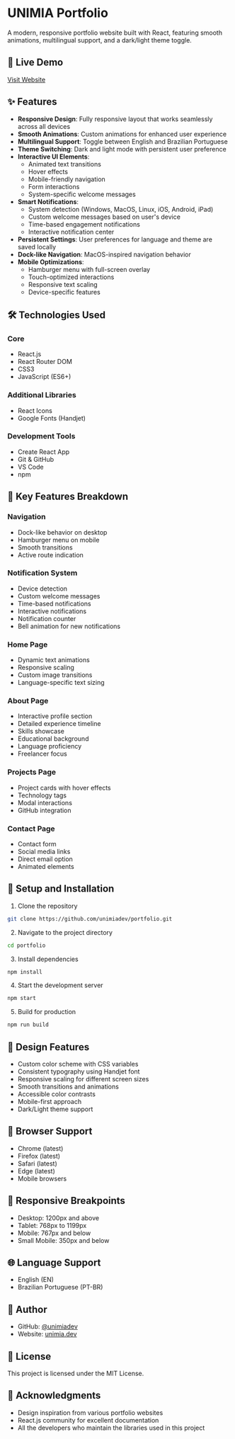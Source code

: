 # UNIMIA Portfolio

A modern, responsive portfolio website built with React, featuring smooth animations, multilingual support, and a dark/light theme toggle.

## 🌟 Live Demo
[Visit Website](https://unimia.dev)

## ✨ Features

- **Responsive Design**: Fully responsive layout that works seamlessly across all devices
- **Smooth Animations**: Custom animations for enhanced user experience
- **Multilingual Support**: Toggle between English and Brazilian Portuguese
- **Theme Switching**: Dark and light mode with persistent user preference
- **Interactive UI Elements**: 
  - Animated text transitions
  - Hover effects
  - Mobile-friendly navigation
  - Form interactions
  - System-specific welcome messages
- **Smart Notifications**:
  - System detection (Windows, MacOS, Linux, iOS, Android, iPad)
  - Custom welcome messages based on user's device
  - Time-based engagement notifications
  - Interactive notification center
- **Persistent Settings**: User preferences for language and theme are saved locally
- **Dock-like Navigation**: MacOS-inspired navigation behavior
- **Mobile Optimizations**:
  - Hamburger menu with full-screen overlay
  - Touch-optimized interactions
  - Responsive text scaling
  - Device-specific features

## 🛠 Technologies Used

### Core
- React.js
- React Router DOM
- CSS3
- JavaScript (ES6+)

### Additional Libraries
- React Icons
- Google Fonts (Handjet)

### Development Tools
- Create React App
- Git & GitHub
- VS Code
- npm

## 🎯 Key Features Breakdown

### Navigation
- Dock-like behavior on desktop
- Hamburger menu on mobile
- Smooth transitions
- Active route indication

### Notification System
- Device detection
- Custom welcome messages
- Time-based notifications
- Interactive notifications
- Notification counter
- Bell animation for new notifications

### Home Page
- Dynamic text animations
- Responsive scaling
- Custom image transitions
- Language-specific text sizing

### About Page
- Interactive profile section
- Detailed experience timeline
- Skills showcase
- Educational background
- Language proficiency
- Freelancer focus

### Projects Page
- Project cards with hover effects
- Technology tags
- Modal interactions
- GitHub integration

### Contact Page
- Contact form
- Social media links
- Direct email option
- Animated elements

## 🚀 Setup and Installation

1. Clone the repository
```bash
git clone https://github.com/unimiadev/portfolio.git    
```

2. Navigate to the project directory
```bash
cd portfolio
```

3. Install dependencies
```bash
npm install
```

4. Start the development server
```bash
npm start
```

5. Build for production
```bash
npm run build
```

## 🎨 Design Features

- Custom color scheme with CSS variables
- Consistent typography using Handjet font
- Responsive scaling for different screen sizes
- Smooth transitions and animations
- Accessible color contrasts
- Mobile-first approach
- Dark/Light theme support

## 🔧 Browser Support

- Chrome (latest)
- Firefox (latest)
- Safari (latest)
- Edge (latest)
- Mobile browsers

## 📱 Responsive Breakpoints

- Desktop: 1200px and above
- Tablet: 768px to 1199px
- Mobile: 767px and below
- Small Mobile: 350px and below

## 🌐 Language Support

- English (EN)
- Brazilian Portuguese (PT-BR)

## 👤 Author

- GitHub: [@unimiadev](https://github.com/unimiadev)
- Website: [unimia.dev](https://unimia.dev)

## 📄 License

This project is licensed under the MIT License.

## 💫 Acknowledgments

- Design inspiration from various portfolio websites
- React.js community for excellent documentation
- All the developers who maintain the libraries used in this project


